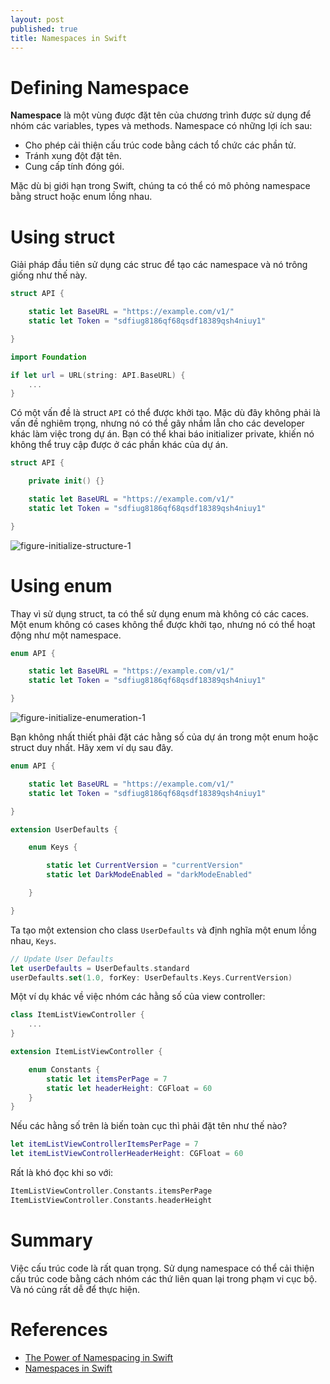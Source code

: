 ```yaml
---
layout: post
published: true
title: Namespaces in Swift
---
```


# **Defining Namespace**

**Namespace** là một vùng được đặt tên của chương trình được sử dụng để nhóm các variables, types và methods. Namespace có những lợi ích sau:
- Cho phép cải thiện cấu trúc code bằng cách tổ chức các phần tử.
- Tránh xung đột đặt tên.
- Cung cấp tính đóng gói.

Mặc dù bị giới hạn trong Swift, chúng ta có thể có mô phỏng namespace bằng struct hoặc enum lồng nhau.

# **Using struct**

Giải pháp đầu tiên sử dụng các struc để tạo các namespace và nó trông giống như thế này.

```swift
struct API {

    static let BaseURL = "https://example.com/v1/"
    static let Token = "sdfiug8186qf68qsdf18389qsh4niuy1"

}
```

```swift
import Foundation

if let url = URL(string: API.BaseURL) {
    ...
}
```

Có một vấn đề là struct `API` có thể được khởi tạo. Mặc dù đây không phải là vấn đề nghiêm trọng, nhưng nó có thể gây nhầm lẫn cho các developer khác làm việc trong dự án. Bạn có thể khai báo initializer private, khiến nó không thể truy cập được ở các phần khác của dự án.

```swift
struct API {

    private init() {}

    static let BaseURL = "https://example.com/v1/"
    static let Token = "sdfiug8186qf68qsdf18389qsh4niuy1"

}
```


![figure-initialize-structure-1](https://cocoacasts.s3.amazonaws.com/namespaces-in-swift/figure-initialize-structure-1.jpg)



# **Using enum**

Thay vì sử dụng struct, ta có thể sử dụng enum mà không có các caces. Một enum không có cases không thể được khởi tạo, nhưng nó có thể hoạt động như một namespace.

```swift
enum API {

    static let BaseURL = "https://example.com/v1/"
    static let Token = "sdfiug8186qf68qsdf18389qsh4niuy1"

}
```

![figure-initialize-enumeration-1](https://cocoacasts.s3.amazonaws.com/namespaces-in-swift/figure-initialize-enumeration-1.jpg)

Bạn không nhất thiết phải đặt các hằng số của dự án trong một enum hoặc struct duy nhất. Hãy xem ví dụ sau đây.

```swift
enum API {

    static let BaseURL = "https://example.com/v1/"
    static let Token = "sdfiug8186qf68qsdf18389qsh4niuy1"

}

extension UserDefaults {

    enum Keys {

        static let CurrentVersion = "currentVersion"
        static let DarkModeEnabled = "darkModeEnabled"

    }

}
```

Ta tạo một extension cho class `UserDefaults` và định nghĩa một enum lồng nhau, `Keys`.

```swift
// Update User Defaults
let userDefaults = UserDefaults.standard
userDefaults.set(1.0, forKey: UserDefaults.Keys.CurrentVersion)
```

Một ví dụ khác về việc nhóm các hằng số của view controller:

```swift
class ItemListViewController {
    ...
}

extension ItemListViewController {

    enum Constants {
        static let itemsPerPage = 7
        static let headerHeight: CGFloat = 60
    }
}
```

Nếu các hằng số trên là biến toàn cục thì phải đặt tên như thế nào?

```swift
let itemListViewControllerItemsPerPage = 7
let itemListViewControllerHeaderHeight: CGFloat = 60
```

Rất là khó đọc khi so với:

```swift
ItemListViewController.Constants.itemsPerPage
ItemListViewController.Constants.headerHeight
```

# **Summary**

Việc cấu trúc code là rất quan trọng. Sử dụng namespace có thể cải thiện cấu trúc code bằng cách nhóm các thứ liên quan lại trong phạm vi cục bộ. Và nó củng rất dễ để thực hiện.

# **References**

- [The Power of Namespacing in Swift](https://www.vadimbulavin.com/the-power-of-namespacing-in-swift)
- [Namespaces in Swift](https://cocoacasts.com/namespaces-in-swift)
